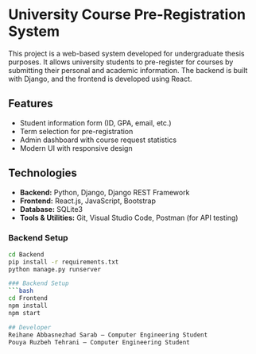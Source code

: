 # University Course Pre-Registration System

This project is a web-based system developed for undergraduate thesis purposes. It allows university students to pre-register for courses by submitting their personal and academic information. The backend is built with Django, and the frontend is developed using React.

## Features
- Student information form (ID, GPA, email, etc.)
- Term selection for pre-registration
- Admin dashboard with course request statistics
- Modern UI with responsive design

## Technologies
- **Backend:** Python, Django, Django REST Framework  
- **Frontend:** React.js, JavaScript, Bootstrap  
- **Database:** SQLite3  
- **Tools & Utilities:** Git, Visual Studio Code, Postman (for API testing)

### Backend Setup
```bash
cd Backend
pip install -r requirements.txt
python manage.py runserver

### Backend Setup
```bash
cd Frontend
npm install
npm start

## Developer
Reihane Abbasnezhad Sarab — Computer Engineering Student  
Pouya Ruzbeh Tehrani — Computer Engineering Student  
